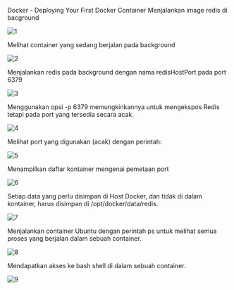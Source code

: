 Docker - Deploying Your First Docker Container
Menjalankan image redis di bacground

![1](01/01.PNG)

Melihat container yang sedang berjalan pada background

![2](01/02.PNG)

Menjalankan redis pada background dengan nama redisHostPort pada port 6379

![3](01/03.PNG)

Menggunakan opsi -p 6379 memungkinkannya untuk mengekspos Redis tetapi pada port yang tersedia secara acak.

![4](01/04.PNG)

Melihat port yang digunakan (acak) dengan perintah:

![5](01/05.PNG)

Menampilkan daftar kontainer mengenai pemetaan port

![6](01/06.PNG)

Setiap data yang perlu disimpan di Host Docker, dan tidak di dalam kontainer, harus disimpan di /opt/docker/data/redis.

![7](01/07.PNG)

Menjalankan container Ubuntu dengan perintah ps untuk melihat semua proses yang berjalan dalam sebuah container.

![8](01/08.PNG)

Mendapatkan akses ke bash shell di dalam sebuah container.

![9](01/09.PNG)